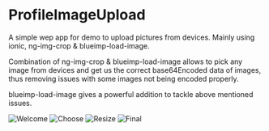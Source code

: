 # ProfileImageUpload
A simple wep app for demo to upload pictures from devices. Mainly using ionic, ng-img-crop &amp; blueimp-load-image.

Combination of ng-img-crop & blueimp-load-image allows to pick any image from devices and get us the correct base64Encoded data of images, thus removing issues with some images not being encoded properly.

blueimp-load-image gives a powerful addition to tackle above mentioned issues.

![Welcome](/info/images/welcome.png)
![Choose](/info/images/choose.png)
![Resize](/info/images/resize.png)
![Final](/info/images/final.png)